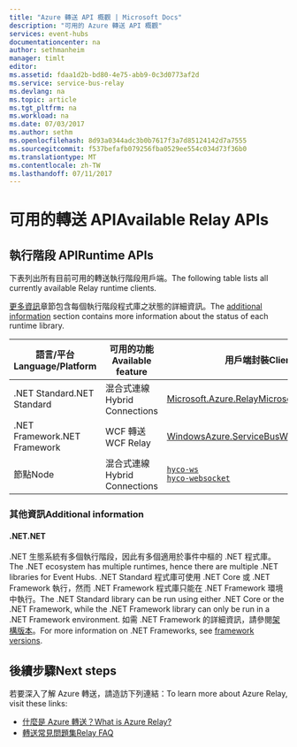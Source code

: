 ```yaml
---
title: "Azure 轉送 API 概觀 | Microsoft Docs"
description: "可用的 Azure 轉送 API 概觀"
services: event-hubs
documentationcenter: na
author: sethmanheim
manager: timlt
editor: 
ms.assetid: fdaa1d2b-bd80-4e75-abb9-0c3d0773af2d
ms.service: service-bus-relay
ms.devlang: na
ms.topic: article
ms.tgt_pltfrm: na
ms.workload: na
ms.date: 07/03/2017
ms.author: sethm
ms.openlocfilehash: 8d93a0344adc3b0b7617f3a7d85124142d7a7555
ms.sourcegitcommit: f537befafb079256fba0529ee554c034d73f36b0
ms.translationtype: MT
ms.contentlocale: zh-TW
ms.lasthandoff: 07/11/2017
---
```

# <a name="available-relay-apis"></a><span data-ttu-id="0109f-103">可用的轉送 API</span><span class="sxs-lookup"><span data-stu-id="0109f-103">Available Relay APIs</span></span>

## <a name="runtime-apis"></a><span data-ttu-id="0109f-104">執行階段 API</span><span class="sxs-lookup"><span data-stu-id="0109f-104">Runtime APIs</span></span>

<span data-ttu-id="0109f-105">下表列出所有目前可用的轉送執行階段用戶端。</span><span class="sxs-lookup"><span data-stu-id="0109f-105">The following table lists all currently available Relay runtime clients.</span></span>

<span data-ttu-id="0109f-106">[更多資訊](#additional-information)章節包含每個執行階段程式庫之狀態的詳細資訊。</span><span class="sxs-lookup"><span data-stu-id="0109f-106">The [additional information](#additional-information) section contains more information about the status of each runtime library.</span></span>

| <span data-ttu-id="0109f-107">語言/平台</span><span class="sxs-lookup"><span data-stu-id="0109f-107">Language/Platform</span></span> | <span data-ttu-id="0109f-108">可用的功能</span><span class="sxs-lookup"><span data-stu-id="0109f-108">Available feature</span></span> | <span data-ttu-id="0109f-109">用戶端封裝</span><span class="sxs-lookup"><span data-stu-id="0109f-109">Client package</span></span> | <span data-ttu-id="0109f-110">存放庫</span><span class="sxs-lookup"><span data-stu-id="0109f-110">Repository</span></span> |
| --- | --- | --- | --- |
| <span data-ttu-id="0109f-111">.NET Standard</span><span class="sxs-lookup"><span data-stu-id="0109f-111">.NET Standard</span></span> | <span data-ttu-id="0109f-112">混合式連線</span><span class="sxs-lookup"><span data-stu-id="0109f-112">Hybrid Connections</span></span> | [<span data-ttu-id="0109f-113">Microsoft.Azure.Relay</span><span class="sxs-lookup"><span data-stu-id="0109f-113">Microsoft.Azure.Relay</span></span>](https://www.nuget.org/packages/Microsoft.Azure.Relay/) | [<span data-ttu-id="0109f-114">GitHub</span><span class="sxs-lookup"><span data-stu-id="0109f-114">GitHub</span></span>](https://github.com/azure/azure-relay-dotnet) |
| <span data-ttu-id="0109f-115">.NET Framework</span><span class="sxs-lookup"><span data-stu-id="0109f-115">.NET Framework</span></span> | <span data-ttu-id="0109f-116">WCF 轉送</span><span class="sxs-lookup"><span data-stu-id="0109f-116">WCF Relay</span></span> | [<span data-ttu-id="0109f-117">WindowsAzure.ServiceBus</span><span class="sxs-lookup"><span data-stu-id="0109f-117">WindowsAzure.ServiceBus</span></span>](https://www.nuget.org/packages/WindowsAzure.ServiceBus/) | <span data-ttu-id="0109f-118">N/A</span><span class="sxs-lookup"><span data-stu-id="0109f-118">N/A</span></span> |
| <span data-ttu-id="0109f-119">節點</span><span class="sxs-lookup"><span data-stu-id="0109f-119">Node</span></span> | <span data-ttu-id="0109f-120">混合式連線</span><span class="sxs-lookup"><span data-stu-id="0109f-120">Hybrid Connections</span></span> | [`hyco-ws`](https://www.npmjs.com/package/hyco-ws)<br/>[`hyco-websocket`](https://www.npmjs.com/package/hyco-websocket) | [<span data-ttu-id="0109f-121">GitHub</span><span class="sxs-lookup"><span data-stu-id="0109f-121">GitHub</span></span>](https://github.com/Azure/azure-relay-node) |

### <a name="additional-information"></a><span data-ttu-id="0109f-122">其他資訊</span><span class="sxs-lookup"><span data-stu-id="0109f-122">Additional information</span></span>

#### <a name="net"></a><span data-ttu-id="0109f-123">.NET</span><span class="sxs-lookup"><span data-stu-id="0109f-123">.NET</span></span>
<span data-ttu-id="0109f-124">.NET 生態系統有多個執行階段，因此有多個適用於事件中樞的 .NET 程式庫。</span><span class="sxs-lookup"><span data-stu-id="0109f-124">The .NET ecosystem has multiple runtimes, hence there are multiple .NET libraries for Event Hubs.</span></span> <span data-ttu-id="0109f-125">.NET Standard 程式庫可使用 .NET Core 或 .NET Framework 執行，然而 .NET Framework 程式庫只能在 .NET Framework 環境中執行。</span><span class="sxs-lookup"><span data-stu-id="0109f-125">The .NET Standard library can be run using either .NET Core or the .NET Framework, while the .NET Framework library can only be run in a .NET Framework environment.</span></span> <span data-ttu-id="0109f-126">如需 .NET Framework 的詳細資訊，請參閱[架構版本](/dotnet/articles/standard/frameworks#framework-versions)。</span><span class="sxs-lookup"><span data-stu-id="0109f-126">For more information on .NET Frameworks, see [framework versions](/dotnet/articles/standard/frameworks#framework-versions).</span></span>

## <a name="next-steps"></a><span data-ttu-id="0109f-127">後續步驟</span><span class="sxs-lookup"><span data-stu-id="0109f-127">Next steps</span></span>
<span data-ttu-id="0109f-128">若要深入了解 Azure 轉送，請造訪下列連結：</span><span class="sxs-lookup"><span data-stu-id="0109f-128">To learn more about Azure Relay, visit these links:</span></span>
* [<span data-ttu-id="0109f-129">什麼是 Azure 轉送？</span><span class="sxs-lookup"><span data-stu-id="0109f-129">What is Azure Relay?</span></span>](relay-what-is-it.md)
* [<span data-ttu-id="0109f-130">轉送常見問題集</span><span class="sxs-lookup"><span data-stu-id="0109f-130">Relay FAQ</span></span>](relay-faq.md)
